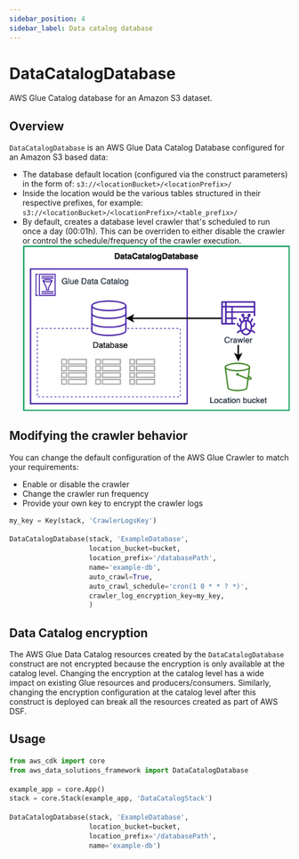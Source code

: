 ```yaml
---
sidebar_position: 4
sidebar_label: Data catalog database
---
```


# DataCatalogDatabase

AWS Glue Catalog database for an Amazon S3 dataset.

## Overview

`DataCatalogDatabase` is an AWS Glue Data Catalog Database configured for an Amazon S3 based data:
- The database default location (configured via the construct parameters) in the form of: `s3://<locationBucket>/<locationPrefix>/`
- Inside the location would be the various tables structured in their respective prefixes, for example: `s3://<locationBucket>/<locationPrefix>/<table_prefix>/`
- By default, creates a database level crawler that's scheduled to run once a day (00:01h). This can be overriden to either disable the crawler or control the schedule/frequency of the crawler execution.
![Data Catalog Database](../../../static/img/adsf-data-catalog.png)

## Modifying the crawler behavior

You can change the default configuration of the AWS Glue Crawler to match your requirements:
* Enable or disable the crawler
* Change the crawler run frequency
* Provide your own key to encrypt the crawler logs

```python
my_key = Key(stack, 'CrawlerLogsKey')

DataCatalogDatabase(stack, 'ExampleDatabase',
                    location_bucket=bucket,
                    location_prefix='/databasePath',
                    name='example-db',
                    auto_crawl=True,
                    auto_crawl_schedule='cron(1 0 * * ? *)',
                    crawler_log_encryption_key=my_key,
                    )
```

## Data Catalog encryption

The AWS Glue Data Catalog resources created by the `DataCatalogDatabase` construct are not encrypted because the encryption is only available at the catalog level. Changing the encryption at the catalog level has a wide impact on existing Glue resources and producers/consumers. Similarly, changing the encryption configuration at the catalog level after this construct is deployed can break all the resources created as part of AWS DSF.
## Usage

```python
from aws_cdk import core
from aws_data_solutions_framework import DataCatalogDatabase

example_app = core.App()
stack = core.Stack(example_app, 'DataCatalogStack')

DataCatalogDatabase(stack, 'ExampleDatabase',
                    location_bucket=bucket,
                    location_prefix='/databasePath',
                    name='example-db')
```